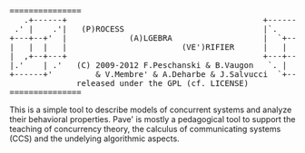<pre>
===============
   .+------+                                         +------+.
 .' |    .'|   (P)ROCESS                             |`.    | `.
+---+--+'  |             (A)LGEBRA                   |  `+--+---+
|   |  |   |                        (VE')RIFIER      |   |  |   |
|  ,+--+---+                                         +---+--+   |
|.'    | .'   (C) 2009-2012 F.Peschanski & B.Vaugon   `. |   `. |
+------+'         & V.Membre' & A.Deharbe & J.Salvucci  `+------+
              released under the GPL (cf. LICENSE)
===============
</pre>

This is a simple tool to describe models of concurrent systems and analyze
their behavioral properties.
Pave' is mostly a pedagogical tool to support the teaching of
concurrency theory, the calculus of communicating systems (CCS)
 and the undelying algorithmic aspects.
